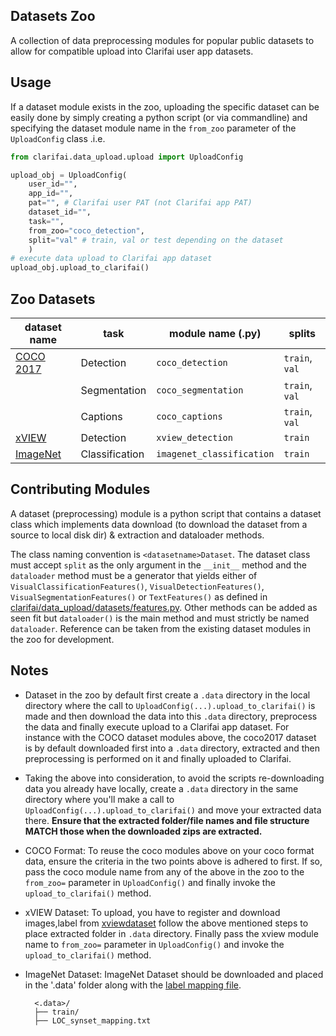 ## Datasets Zoo

A collection of data preprocessing modules for popular public datasets to allow for compatible upload into Clarifai user app datasets.

## Usage

If a dataset module exists in the zoo, uploading the specific dataset can be easily done by simply creating a python script (or via commandline) and specifying the dataset module name in the `from_zoo` parameter of the  `UploadConfig` class .i.e.

```python
from clarifai.data_upload.upload import UploadConfig

upload_obj = UploadConfig(
	user_id="",
	app_id="",
	pat="", # Clarifai user PAT (not Clarifai app PAT)
	dataset_id="",
	task="",
	from_zoo="coco_detection",
	split="val" # train, val or test depending on the dataset
	)
# execute data upload to Clarifai app dataset
upload_obj.upload_to_clarifai()
```

## Zoo Datasets

 | dataset name | task | module name (.py) | splits |
 | --- | --- | --- | --- |
 | [COCO 2017](https://cocodataset.org/#download) | Detection | `coco_detection` | `train`, `val` |
 |        | Segmentation | `coco_segmentation` | `train`, `val` |
 |       | Captions | `coco_captions` | `train`, `val` |
 |[xVIEW](http://xviewdataset.org/)  | Detection | `xview_detection` | `train`
 | [ImageNet](https://www.image-net.org/)  | Classification | `imagenet_classification` | `train`
## Contributing Modules

A dataset (preprocessing) module is a python script that contains a dataset class which implements data download (to download the dataset from a source to local disk dir) & extraction and dataloader methods.

The class naming convention is `<datasetname>Dataset`. The dataset class must accept `split` as the only argument in the `__init__` method and the `dataloader` method must be a generator that yields either of `VisualClassificationFeatures()`, `VisualDetectionFeatures()`, `VisualSegmentationFeatures()` or `TextFeatures()` as defined in [clarifai/data_upload/datasets/features.py](datasets/features.py). Other methods can be added as seen fit but `dataloader()` is the main method and must strictly be named `dataloader`.
Reference can be taken from the existing dataset modules in the zoo for development.

## Notes

* Dataset in the zoo by default first create a `.data` directory in the local directory where the call to `UploadConfig(...).upload_to_clarifai()` is made and then download the data into this `.data` directory, preprocess the data and finally execute upload to a Clarifai app dataset. For instance with the COCO dataset modules above, the coco2017 dataset is by default downloaded first into a `.data` directory, extracted and then preprocessing is performed on it and finally uploaded to Clarifai.

* Taking the above into consideration, to avoid the scripts re-downloading data you already have locally, create a `.data` directory in the same directory where you'll make a call to `UploadConfig(...).upload_to_clarifai()` and move your extracted data there. **Ensure that the extracted folder/file names and file structure MATCH those when the downloaded zips are extracted.**

* COCO Format: To reuse the coco modules above on your coco format data, ensure the criteria in the two points above is adhered to first. If so, pass the coco module name from any of the above in the zoo to the `from_zoo=` parameter in `UploadConfig()` and finally invoke the `upload_to_clarifai()` method.

* xVIEW Dataset: To upload, you have to register and download images,label from [xviewdataset](http://xviewdataset.org/#dataset) follow the above mentioned steps to place extracted folder in `.data` directory. Finally pass the xview module name to `from_zoo=` parameter in `UploadConfig()` and invoke the `upload_to_clarifai()` method.

* ImageNet Dataset: ImageNet Dataset should be downloaded and placed in the '.data' folder along with the [label mapping file](https://www.kaggle.com/competitions/imagenet-object-localization-challenge/data?select=LOC_synset_mapping.txt).

		<.data>/
      	├── train/
      	├── LOC_synset_mapping.txt
